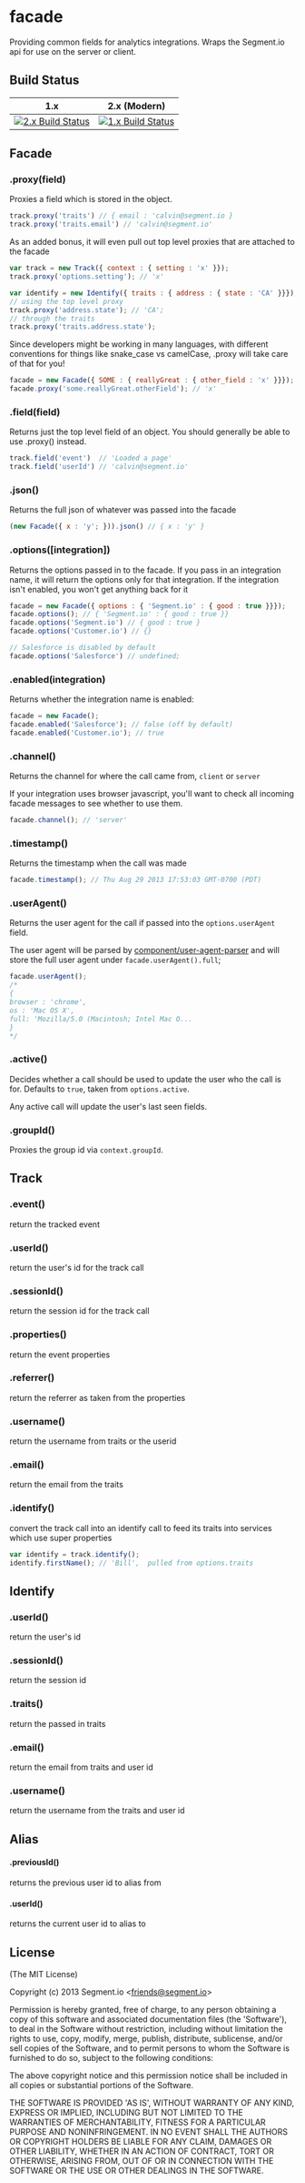 # facade

Providing common fields for analytics integrations. Wraps the Segment.io api for use on the server or client.

## Build Status

1.x                                          | 2.x (Modern)
---                                          | ---
[![2.x Build Status][ci-2.x-badge]][ci-link] | [![1.x Build Status][ci-1.x-badge]][ci-link]

## Facade

### .proxy(field)

Proxies a field which is stored in the object.

```javascript
track.proxy('traits') // { email : 'calvin@segment.io }
track.proxy('traits.email') // 'calvin@segment.io'
```

As an added bonus, it will even pull out top level proxies that are attached to the facade

```javascript
var track = new Track({ context : { setting : 'x' }});
track.proxy('options.setting'); // 'x'

var identify = new Identify({ traits : { address : { state : 'CA' }}});
// using the top level proxy
track.proxy('address.state'); // 'CA';
// through the traits
track.proxy('traits.address.state');
```

Since developers might be working in many languages, with different conventions for things like snake_case vs camelCase, .proxy will take care of that for you!

```javascript
facade = new Facade({ SOME : { reallyGreat : { other_field : 'x' }}});
facade.proxy('some.reallyGreat.otherField'); // 'x'
```

### .field(field)

Returns just the top level field of an object. You should generally be able to use .proxy() instead.

```javascript
track.field('event')  // 'Loaded a page'
track.field('userId') // 'calvin@segment.io'
```

### .json()

Returns the full json of whatever was passed into the facade

```javascript
(new Facade({ x : 'y'; })).json() // { x : 'y' }
```

### .options([integration])

Returns the options passed in to the facade. If you pass in an integration name, it will return the options only for that integration. If the integration isn't enabled, you won't get anything back for it

```javascript
facade = new Facade({ options : { 'Segment.io' : { good : true }}});
facade.options(); // { 'Segment.io' : { good : true }}
facade.options('Segment.io') // { good : true }
facade.options('Customer.io') // {}

// Salesforce is disabled by default
facade.options('Salesforce') // undefined;
```

### .enabled(integration)

Returns whether the integration name is enabled:

```javascript
facade = new Facade();
facade.enabled('Salesforce'); // false (off by default)
facade.enabled('Customer.io'); // true
```

### .channel()

Returns the channel for where the call came from, `client` or `server`

If your integration uses browser javascript, you'll want to check all incoming facade messages to see whether to use them.

```javascript
facade.channel(); // 'server'
```

### .timestamp()

Returns the timestamp when the call was made

```javascript
facade.timestamp(); // Thu Aug 29 2013 17:53:03 GMT-0700 (PDT)
```

### .userAgent()

Returns the user agent for the call if passed into the `options.userAgent` field.

The user agent will be parsed by [component/user-agent-parser](https://github.com/component/user-agent-parser) and will store the full user agent under `facade.userAgent().full`;

```javascript
facade.userAgent();
/*
{
browser : 'chrome',
os : 'Mac OS X',
full: 'Mozilla/5.0 (Macintosh; Intel Mac O...
}
*/
```

### .active()

Decides whether a call should be used to update the user who the call is for. Defaults to `true`, taken from `options.active`.

Any active call will update the user's last seen fields.

### .groupId()

Proxies the group id via `context.groupId`.

## Track

### .event()

return the tracked event

### .userId()

return the user's id for the track call

### .sessionId()

return the session id for the track call

### .properties()

return the event properties

### .referrer()

return the referrer as taken from the properties

### .username()

return the username from traits or the userid

### .email()

return the email from the traits

### .identify()

convert the track call into an identify call to feed its traits into services which use super properties

```javascript
var identify = track.identify();
identify.firstName(); // 'Bill',  pulled from options.traits
```

## Identify

### .userId()

return the user's id

### .sessionId()

return the session id

### .traits()

return the passed in traits

### .email()

return the email from traits and user id

### .username()

return the username from the traits and user id

## Alias

#### .previousId()

returns the previous user id to alias from

#### .userId()

returns the current user id to alias to

## License

(The MIT License)

Copyright (c) 2013 Segment.io &lt;friends@segment.io&gt;

Permission is hereby granted, free of charge, to any person obtaining
a copy of this software and associated documentation files (the
'Software'), to deal in the Software without restriction, including
without limitation the rights to use, copy, modify, merge, publish,
distribute, sublicense, and/or sell copies of the Software, and to
permit persons to whom the Software is furnished to do so, subject to
the following conditions:

The above copyright notice and this permission notice shall be
included in all copies or substantial portions of the Software.

THE SOFTWARE IS PROVIDED 'AS IS', WITHOUT WARRANTY OF ANY KIND,
EXPRESS OR IMPLIED, INCLUDING BUT NOT LIMITED TO THE WARRANTIES OF
MERCHANTABILITY, FITNESS FOR A PARTICULAR PURPOSE AND NONINFRINGEMENT.
IN NO EVENT SHALL THE AUTHORS OR COPYRIGHT HOLDERS BE LIABLE FOR ANY
CLAIM, DAMAGES OR OTHER LIABILITY, WHETHER IN AN ACTION OF CONTRACT,
TORT OR OTHERWISE, ARISING FROM, OUT OF OR IN CONNECTION WITH THE
SOFTWARE OR THE USE OR OTHER DEALINGS IN THE SOFTWARE.

[ci-link]: https://travis-ci.org/segmentio/facade
[ci-1.x-badge]: https://travis-ci.org/segmentio/facade.png?branch=1.x
[ci-2.x-badge]: https://travis-ci.org/segmentio/facade.png?branch=master
